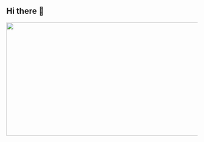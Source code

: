 ## Hi there 👋
<!--
**jeongwoonjjang/jeongwoonjjang** is a ✨ _special_ ✨ repository because its `README.md` (this file) appears on your GitHub profile.

Here are some ideas to get you started:

- 🔭 I’m currently working on ...
- 🌱 I’m currently learning ...
- 👯 I’m looking to collaborate on ...
- 🤔 I’m looking for help with ...
- 💬 Ask me about ...
- 📫 How to reach me: ...
- 😄 Pronouns: ...
- ⚡ Fun fact: ...
-->
<a href="https://www.gitanimals.org/en_US?utm_medium=image&utm_source=jeongwoonjjang&utm_content=farm">
<img
  src="https://render.gitanimals.org/farms/jeongwoonjjang"
  width="600"
  height="300"
/>
</a>
